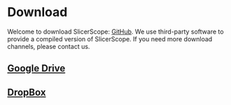 # Download

Welcome to download SlicerScope: [GitHub](https://github.com/SlicerScope/SlicerScope). We use third-party software to provide a compiled version of SlicerScope. If you need more download channels, please contact us.

## [Google Drive](https://docs.google.com/presentation/d/1UnHVMHzl0wuVWtHwBTU4mD6oV06yAukcuDUOitYhRSw/edit#slide=id.gef0214f23_0_0)

## [DropBox](https://docs.google.com/presentation/d/1UnHVMHzl0wuVWtHwBTU4mD6oV06yAukcuDUOitYhRSw/edit#slide=id.gef0214f23_0_0)
